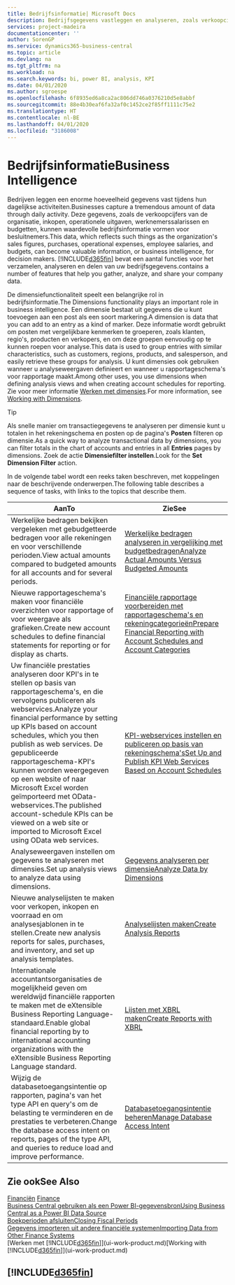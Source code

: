 ```yaml
---
title: Bedrijfsinformatie| Microsoft Docs
description: Bedrijfsgegevens vastleggen en analyseren, zoals verkoopcijfers, inkopen, operationele uitgaven, werknemerssalarissen en budgetten, die waardevolle informatie kunnen zijn voor bedrijfsinformatie of besluitvorming.
services: project-madeira
documentationcenter: ''
author: SorenGP
ms.service: dynamics365-business-central
ms.topic: article
ms.devlang: na
ms.tgt_pltfrm: na
ms.workload: na
ms.search.keywords: bi, power BI, analysis, KPI
ms.date: 04/01/2020
ms.author: sgroespe
ms.openlocfilehash: 6f8935ed6a8ca2ac806dd746a0376210d5e8abbf
ms.sourcegitcommit: 88e4b30eaf6fa32af0c1452ce2f85ff1111c75e2
ms.translationtype: HT
ms.contentlocale: nl-BE
ms.lasthandoff: 04/01/2020
ms.locfileid: "3186008"
---
```

# <a name="business-intelligence"></a><span data-ttu-id="dfcee-103">Bedrijfsinformatie</span><span class="sxs-lookup"><span data-stu-id="dfcee-103">Business Intelligence</span></span>
<span data-ttu-id="dfcee-104">Bedrijven leggen een enorme hoeveelheid gegevens vast tijdens hun dagelijkse activiteiten.</span><span class="sxs-lookup"><span data-stu-id="dfcee-104">Businesses capture a tremendous amount of data through daily activity.</span></span> <span data-ttu-id="dfcee-105">Deze gegevens, zoals de verkoopcijfers van de organisatie, inkopen, operationele uitgaven, werknemerssalarissen en budgetten, kunnen waardevolle bedrijfsinformatie vormen voor besluitnemers.</span><span class="sxs-lookup"><span data-stu-id="dfcee-105">This data, which reflects such things as the organization's sales figures, purchases, operational expenses, employee salaries, and budgets, can become valuable information, or business intelligence, for decision makers.</span></span> [!INCLUDE[d365fin](includes/d365fin_md.md)] <span data-ttu-id="dfcee-106">bevat een aantal functies voor het verzamelen, analyseren en delen van uw bedrijfsgegevens.</span><span class="sxs-lookup"><span data-stu-id="dfcee-106">contains a number of features that help you gather, analyze, and share your company data.</span></span>

<span data-ttu-id="dfcee-107">De dimensiefunctionaliteit speelt een belangrijke rol in bedrijfsinformatie.</span><span class="sxs-lookup"><span data-stu-id="dfcee-107">The Dimensions functionality plays an important role in business intelligence.</span></span> <span data-ttu-id="dfcee-108">Een dimensie bestaat uit gegevens die u kunt toevoegen aan een post als een soort markering.</span><span class="sxs-lookup"><span data-stu-id="dfcee-108">A dimension is data that you can add to an entry as a kind of marker.</span></span> <span data-ttu-id="dfcee-109">Deze informatie wordt gebruikt om posten met vergelijkbare kenmerken te groeperen, zoals klanten, regio's, producten en verkopers, en om deze groepen eenvoudig op te kunnen roepen voor analyse.</span><span class="sxs-lookup"><span data-stu-id="dfcee-109">This data is used to group entries with similar characteristics, such as customers, regions, products, and salesperson, and easily retrieve these groups for analysis.</span></span> <span data-ttu-id="dfcee-110">U kunt dimensies ook gebruiken wanneer u analyseweergaven definieert en wanneer u rapportageschema's voor rapportage maakt.</span><span class="sxs-lookup"><span data-stu-id="dfcee-110">Among other uses, you use dimensions  when defining analysis views and when creating account schedules for reporting.</span></span> <span data-ttu-id="dfcee-111">Zie voor meer informatie [Werken met dimensies](finance-dimensions.md).</span><span class="sxs-lookup"><span data-stu-id="dfcee-111">For more information, see [Working with Dimensions](finance-dimensions.md).</span></span>

> [!TIP]
> <span data-ttu-id="dfcee-112">Als snelle manier om transactiegegevens te analyseren per dimensie kunt u totalen in het rekeningschema en posten op de pagina's **Posten** filteren op dimensie.</span><span class="sxs-lookup"><span data-stu-id="dfcee-112">As a quick way to analyze transactional data by dimensions, you can filter totals in the chart of accounts and entries in all **Entries** pages by dimensions.</span></span> <span data-ttu-id="dfcee-113">Zoek de actie **Dimensiefilter instellen**.</span><span class="sxs-lookup"><span data-stu-id="dfcee-113">Look for the **Set Dimension Filter** action.</span></span>  

<span data-ttu-id="dfcee-114">In de volgende tabel wordt een reeks taken beschreven, met koppelingen naar de beschrijvende onderwerpen.</span><span class="sxs-lookup"><span data-stu-id="dfcee-114">The following table describes a sequence of tasks, with links to the topics that describe them.</span></span>  

| <span data-ttu-id="dfcee-115">Aan</span><span class="sxs-lookup"><span data-stu-id="dfcee-115">To</span></span> | <span data-ttu-id="dfcee-116">Zie</span><span class="sxs-lookup"><span data-stu-id="dfcee-116">See</span></span> |
| --- | --- |
|<span data-ttu-id="dfcee-117">Werkelijke bedragen bekijken vergeleken met gebudgetteerde bedragen voor alle rekeningen en voor verschillende perioden.</span><span class="sxs-lookup"><span data-stu-id="dfcee-117">View actual amounts compared to budgeted amounts for all accounts and for several periods.</span></span>|[<span data-ttu-id="dfcee-118">Werkelijke bedragen analyseren in vergelijking met budgetbedragen</span><span class="sxs-lookup"><span data-stu-id="dfcee-118">Analyze Actual Amounts Versus Budgeted Amounts</span></span>](bi-how-analyze-actual-versus-budget.md)|
|<span data-ttu-id="dfcee-119">Nieuwe rapportageschema's maken voor financiële overzichten voor rapportage of voor weergave als grafieken.</span><span class="sxs-lookup"><span data-stu-id="dfcee-119">Create new account schedules to define financial statements for reporting or for display as charts.</span></span>|[<span data-ttu-id="dfcee-120">Financiële rapportage voorbereiden met rapportageschema's en rekeningcategorieën</span><span class="sxs-lookup"><span data-stu-id="dfcee-120">Prepare Financial Reporting with Account Schedules and Account Categories</span></span>](bi-how-work-account-schedule.md)|
|<span data-ttu-id="dfcee-121">Uw financiële prestaties analyseren door KPI's in te stellen op basis van rapportageschema's, en die vervolgens publiceren als webservices.</span><span class="sxs-lookup"><span data-stu-id="dfcee-121">Analyze your financial performance by setting up KPIs based on account schedules, which you then publish as web services.</span></span> <span data-ttu-id="dfcee-122">De gepubliceerde rapportageschema-KPI's kunnen worden weergegeven op een website of naar Microsoft Excel worden geïmporteerd met OData-webservices.</span><span class="sxs-lookup"><span data-stu-id="dfcee-122">The published account-schedule KPIs can be viewed on a web site or imported to Microsoft Excel using OData web services.</span></span>|[<span data-ttu-id="dfcee-123">KPI-webservices instellen en publiceren op basis van rekeningschema's</span><span class="sxs-lookup"><span data-stu-id="dfcee-123">Set Up and Publish KPI Web Services Based on Account Schedules</span></span>](bi-how-to-set-up-and-publish-kpi-web-services-based-on-account-schedules.md)|
|<span data-ttu-id="dfcee-124">Analyseweergaven instellen om gegevens te analyseren met dimensies.</span><span class="sxs-lookup"><span data-stu-id="dfcee-124">Set up analysis views to analyze data using dimensions.</span></span>|[<span data-ttu-id="dfcee-125">Gegevens analyseren per dimensie</span><span class="sxs-lookup"><span data-stu-id="dfcee-125">Analyze Data by Dimensions</span></span>](bi-how-analyze-data-dimension.md)|
|<span data-ttu-id="dfcee-126">Nieuwe analyselijsten te maken voor verkopen, inkopen en voorraad en om analysesjablonen in te stellen.</span><span class="sxs-lookup"><span data-stu-id="dfcee-126">Create new analysis reports for sales, purchases, and inventory, and set up analysis templates.</span></span>|[<span data-ttu-id="dfcee-127">Analyselijsten maken</span><span class="sxs-lookup"><span data-stu-id="dfcee-127">Create Analysis Reports</span></span>](bi-how-create-analysis-views-reports.md)|
|<span data-ttu-id="dfcee-128">Internationale accountantsorganisaties de mogelijkheid geven om wereldwijd financiële rapporten te maken met de eXtensible Business Reporting Language-standaard.</span><span class="sxs-lookup"><span data-stu-id="dfcee-128">Enable global financial reporting by to international accounting organizations with the eXtensible Business Reporting Language standard.</span></span>|[<span data-ttu-id="dfcee-129">Lijsten met XBRL maken</span><span class="sxs-lookup"><span data-stu-id="dfcee-129">Create Reports with XBRL</span></span>](bi-create-reports-with-xbrl.md)|
|<span data-ttu-id="dfcee-130">Wijzig de databasetoegangsintentie op rapporten, pagina's van het type API en query's om de belasting te verminderen en de prestaties te verbeteren.</span><span class="sxs-lookup"><span data-stu-id="dfcee-130">Change the database access intent on reports, pages of the type API, and queries to reduce load and improve performance.</span></span>|[<span data-ttu-id="dfcee-131">Databasetoegangsintentie beheren</span><span class="sxs-lookup"><span data-stu-id="dfcee-131">Manage Database Access Intent</span></span>](admin-data-access-intent.md)|

## <a name="see-also"></a><span data-ttu-id="dfcee-132">Zie ook</span><span class="sxs-lookup"><span data-stu-id="dfcee-132">See Also</span></span>
<span data-ttu-id="dfcee-133">[Financiën](finance.md)  </span><span class="sxs-lookup"><span data-stu-id="dfcee-133">[Finance](finance.md)  </span></span>  
[<span data-ttu-id="dfcee-134">Business Central gebruiken als een Power BI-gegevensbron</span><span class="sxs-lookup"><span data-stu-id="dfcee-134">Using Business Central as a Power BI Data Source</span></span>](across-how-use-financials-data-source-powerbi.md)  
[<span data-ttu-id="dfcee-135">Boekperioden afsluiten</span><span class="sxs-lookup"><span data-stu-id="dfcee-135">Closing Fiscal Periods</span></span>](year-close-years-periods.md)  
[<span data-ttu-id="dfcee-136">Gegevens importeren uit andere financiële systemen</span><span class="sxs-lookup"><span data-stu-id="dfcee-136">Importing Data from Other Finance Systems</span></span>](across-import-data-configuration-packages.md)  
<span data-ttu-id="dfcee-137">[Werken met [!INCLUDE[d365fin](includes/d365fin_md.md)]](ui-work-product.md)</span><span class="sxs-lookup"><span data-stu-id="dfcee-137">[Working with [!INCLUDE[d365fin](includes/d365fin_md.md)]](ui-work-product.md)</span></span>

## [!INCLUDE[d365fin](includes/free_trial_md.md)]  
